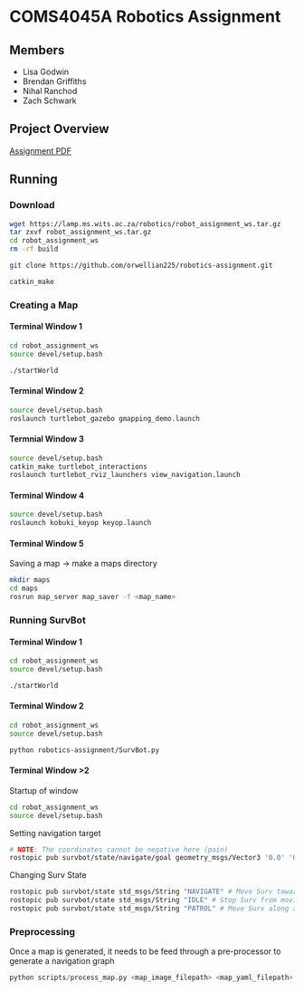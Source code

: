 # COMS4045A Robotics Assignment

## Members

* Lisa Godwin
* Brendan Griffiths
* Nihal Ranchod
* Zach Schwark


## Project Overview

[Assignment PDF](./assignment2024.pdf)

## Running

### Download

```bash
wget https://lamp.ms.wits.ac.za/robotics/robot_assignment_ws.tar.gz
tar zxvf robot_assignment_ws.tar.gz
cd robot_assignment_ws
rm -rf build

git clone https://github.com/orwellian225/robotics-assignment.git

catkin_make
```

### Creating a Map

#### Terminal Window 1

```bash
cd robot_assignment_ws
source devel/setup.bash

./startWorld
```

#### Terminal Window 2

```bash
source devel/setup.bash
roslaunch turtlebot_gazebo gmapping_demo.launch
```

#### Termnial Window 3
```bash
source devel/setup.bash
catkin_make turtlebot_interactions
roslaunch turtlebot_rviz_launchers view_navigation.launch
```

#### Terminal Window 4
```bash
source devel/setup.bash
roslaunch kobuki_keyop keyop.launch
```

#### Terminal Window 5
Saving a map -> make a maps directory
```bash
mkdir maps
cd maps
rosrun map_server map_saver -f <map_name>
```

### Running SurvBot

#### Terminal Window 1

```bash
cd robot_assignment_ws
source devel/setup.bash

./startWorld
```

#### Terminal Window 2

```bash
cd robot_assignment_ws
source devel/setup.bash

python robotics-assignment/SurvBot.py
```

#### Terminal Window >2

Startup of window

```bash
cd robot_assignment_ws
source devel/setup.bash
```

Setting navigation target

```bash
# NOTE: The coordinates cannot be negative here (pain)
rostopic pub survbot/state/navigate/goal geometry_msgs/Vector3 '0.0' '0.0' '0.0'
```

Changing Surv State

```bash
rostopic pub survbot/state std_msgs/String "NAVIGATE" # Move Surv towards the 
rostopic pub survbot/state std_msgs/String "IDLE" # Stop Surv from moving
rostopic pub survbot/state std_msgs/String "PATROL" # Move Surv along a cycle in the graph
```

### Preprocessing

Once a map is generated, it needs to be feed through a pre-processor to generate a navigation graph

```python
python scripts/process_map.py <map_image_filepath> <map_yaml_filepath> <output_directory> <number_of_vertices> <number_of_neighbours>
```